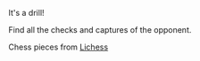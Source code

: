 It's a drill!

Find all the checks and captures of the opponent.

Chess pieces from [Lichess](https://github.com/lichess-org/lila/tree/master/public/piece/staunty)
